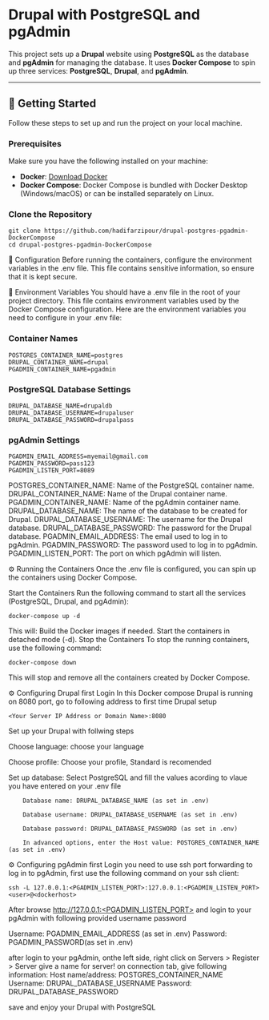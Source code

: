 # Drupal with PostgreSQL and pgAdmin

This project sets up a **Drupal** website using **PostgreSQL** as the database and **pgAdmin** for managing the database. It uses **Docker Compose** to spin up three services: **PostgreSQL**, **Drupal**, and **pgAdmin**.

---

## 🚀 Getting Started

Follow these steps to set up and run the project on your local machine.

### Prerequisites

Make sure you have the following installed on your machine:

- **Docker**: [Download Docker](https://www.docker.com/get-started)
- **Docker Compose**: Docker Compose is bundled with Docker Desktop (Windows/macOS) or can be installed separately on Linux.

### Clone the Repository

```
git clone https://github.com/hadifarzipour/drupal-postgres-pgadmin-DockerCompose
cd drupal-postgres-pgadmin-DockerCompose
```

🔧 Configuration
Before running the containers, configure the environment variables in the .env file. This file contains sensitive information, so ensure that it is kept secure.

🔑 Environment Variables
You should have a .env file in the root of your project directory. This file contains environment variables used by the Docker Compose configuration.
Here are the environment variables you need to configure in your .env file:

### Container Names

```
POSTGRES_CONTAINER_NAME=postgres
DRUPAL_CONTAINER_NAME=drupal
PGADMIN_CONTAINER_NAME=pgadmin
```
### PostgreSQL Database Settings

```
DRUPAL_DATABASE_NAME=drupaldb
DRUPAL_DATABASE_USERNAME=drupaluser
DRUPAL_DATABASE_PASSWORD=drupalpass
```

### pgAdmin Settings

```
PGADMIN_EMAIL_ADDRESS=myemail@gmail.com
PGADMIN_PASSWORD=pass123
PGADMIN_LISTEN_PORT=8089
```

POSTGRES_CONTAINER_NAME: Name of the PostgreSQL container name.
DRUPAL_CONTAINER_NAME: Name of the Drupal container name.
PGADMIN_CONTAINER_NAME: Name of the pgAdmin container name.
DRUPAL_DATABASE_NAME: The name of the database to be created for Drupal.
DRUPAL_DATABASE_USERNAME: The username for the Drupal database.
DRUPAL_DATABASE_PASSWORD: The password for the Drupal database.
PGADMIN_EMAIL_ADDRESS: The email used to log in to pgAdmin.
PGADMIN_PASSWORD: The password used to log in to pgAdmin.
PGADMIN_LISTEN_PORT: The port on which pgAdmin will listen.


⚙️ Running the Containers
Once the .env file is configured, you can spin up the containers using Docker Compose.

Start the Containers
Run the following command to start all the services (PostgreSQL, Drupal, and pgAdmin):

```
docker-compose up -d
```

This will:
Build the Docker images if needed.
Start the containers in detached mode (-d).
Stop the Containers
To stop the running containers, use the following command:

```
docker-compose down
```

This will stop and remove all the containers created by Docker Compose.

⚙️ Configuring Drupal first Login
In this Docker compose Drupal is running on 8080 port, go to following address to first time Drupal setup

```
<Your Server IP Address or Domain Name>:8080
```

Set up your Drupal with follwing steps

Choose language: choose your language

Choose profile: Choose your profile, Standard is recomended

Set up database: Select PostgreSQL and fill the values acording to vlaue you have entered on your .env file

        Database name: DRUPAL_DATABASE_NAME (as set in .env)
	
        Database username: DRUPAL_DATABASE_USERNAME (as set in .env)
	
        Database password: DRUPAL_DATABASE_PASSWORD (as set in .env)
	
        In advanced options, enter the Host value: POSTGRES_CONTAINER_NAME (as set in .env)
        

⚙️ Configuring pgAdmin first Login
you need to use ssh port forwarding to log in to pgAdmin, first use the following command on your ssh client:

```
ssh -L 127.0.0.1:<PGADMIN_LISTEN_PORT>:127.0.0.1:<PGADMIN_LISTEN_PORT> <user>@<dockerhost>
```

After browse http://127.0.0.1:<PGADMIN_LISTEN_PORT> and login to your pgAdmin with following provided username password

Username: PGADMIN_EMAIL_ADDRESS (as set in .env)
Password: PGADMIN_PASSWORD(as set in .env)

after login to your pgAdmin, onthe left side, right click on Servers > Register > Server
give a name for server!
on connection tab, give following information:
	Host name/address: POSTGRES_CONTAINER_NAME
	Username: DRUPAL_DATABASE_USERNAME
	Password: DRUPAL_DATABASE_PASSWORD
    
save and enjoy your Drupal with PostgreSQL







